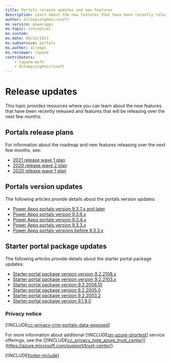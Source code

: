 ```yaml
---
title: Portals release updates and new features
description: Learn about the new features that have been recently released for Power Apps portals, and features that will be releasing over the next few months.
author: dileepsinghmicrosoft
ms.service: powerapps
ms.topic: conceptual
ms.custom: 
ms.date: 08/24/2021
ms.subservice: portals
ms.author: dileeps
ms.reviewer: tapanm
contributors:
    - tapanm-msft
    - dileepsinghmicrosoft
---
```


# Release updates

This topic provides resources where you can learn about the new features that have been recently released and features that will be releasing over the next few months.

## Portals release plans

For information about the roadmap and new features releasing over the next few months, see:

- [2021 release wave 1 plan](/power-platform-release-plan/2021wave1/power-apps-portals/)
- [2020 release wave 2 plan](/power-platform-release-plan/2020wave2/power-apps/planned-features#power-apps-portals-improvements)
- [2020 release wave 1 plan](/power-platform-release-plan/2020wave1/microsoft-powerapps/planned-features#power-apps-portals-improvements)

## Portals version updates

The following articles provide details about the portals version updates:

- [Power Apps portals version 9.3.7.x and later](/power-platform/released-versions/portals)
- [Power Apps portals version 9.3.6.x](versions/version-9.3.6.x.md)
- [Power Apps portals version 9.3.4.x](versions/version-9.3.4.x.md)
- [Power Apps portals version 9.3.3.x](versions/version-9.3.3.x.md)
- [Power Apps portals versions before 9.3.3.x](versions/versions-before-9.3.3.x.md)

## Starter portal package updates

The following articles provide details about the starter portal package updates:

- [Starter portal package version version 9.2.2108.x](versions/package-version-9.2.2108.md)
- [Starter portal package version version 9.2.2103.x](versions/package-version-9.2.2103.md)
- [Starter portal package version 9.2.2006.10](https://support.microsoft.com/topic/power-portal-packages-version-9-2-2006-10-release-b8357265-5148-c1a0-fdb0-d5ad7db30e10)
- [Starter portal package version 9.2.2005.0](https://support.microsoft.com/topic/dynamics-365-service-portal-solution-packages-release-9-2-2005-0-a0c176d0-d9dc-6236-87ea-243b92cd87b0)
- [Starter portal package version 9.2.2003.2](https://support.microsoft.com/topic/dynamics-365-service-portal-solution-packages-release-9-2-2003-2-7f556cae-1f68-2b5f-3a11-b2b4977e49d8)
- [Starter portal package version 9.1.9.0](https://support.microsoft.com/topic/portal-solution-release-version-9-1-9-0-for-microsoft-dynamics-365-5fdcd754-2064-be3c-0fa8-463391fa1769) 

### Privacy notice

[!INCLUDE[cc-privacy-crm-portals-data-exposed](../../includes/cc-privacy-crm-portals-data-exposed.md)]

For more information about additional [!INCLUDE[pn-azure-shortest](../../includes/pn-azure-shortest.md)] service offerings, see the [[!INCLUDE[cc_privacy_note_azure_trust_center](../../includes/cc_privacy_note_azure_trust_center.md)]](https://azure.microsoft.com/support/trust-center/).  


[!INCLUDE[footer-include](../../includes/footer-banner.md)]
